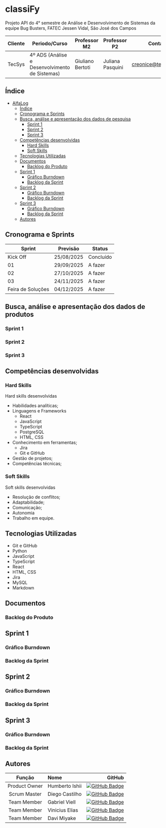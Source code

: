# classiFy
Projeto API do 4° semestre de Análise e Desenvolvimento de Sistemas da equipe Bug Busters, FATEC Jessen Vidal, São José dos Campos


| Cliente          | Periodo/Curso                                  | Professor M2     | Professor P2     | Contato Cliente                    |
| ---------------- | ---------------------------------------------- | ---------------- | ---------------- | ---------------------------------- |
| TecSys           | 4º ADS (Análise e Desenvolvimento de Sistemas) | Giuliano Bertoti | Juliana Pasquini | creonice@tecsysbrasil.com.br       |

## Índice

- [AlfaLog](#alfalog)
  - [Índice](#índice)
  - [Cronograma e Sprints](#cronograma-e-sprints)
  - [Busca, análise e apresentação dos dados de pesquisa](#busca,-analise,-e-apresentação-dos-dados-de-pesquisa)
    - [Sprint 1](#sprint-1)
    - [Sprint 2](#sprint-2)
    - [Sprint 3](#sprint-3)
  - [Competências desenvolvidas](#competências-desenvolvidas)
    - [Hard Skills](#hard-skills)
    - [Soft Skills](#soft-skills)
  - [Tecnologias Utilizadas](#tecnologias-utilizadas)
  - [Documentos](#documentos)
    - [Backlog do Produto](#backlog-do-produto)
  - [Sprint 1](#sprint-1-1)
    - [Gráfico Burndown](#gráfico-burndown)
    - [Backlog da Sprint](#backlog-da-sprint)
  - [Sprint 2](#sprint-2-1)
    - [Gráfico Burndown](#gráfico-burndown-1)
    - [Backlog da Sprint](#backlog-da-sprint-1)
  - [Sprint 3](#sprint-3-1)
    - [Gráfico Burndown](#gráfico-burndown-2)
    - [Backlog da Sprint](#backlog-da-sprint-2)
  - [Autores](#autores)

## Cronograma e Sprints

| Sprint            | Previsão   | Status    |
| ----------------- | ---------- | --------- |
| Kick Off          | 25/08/2025 | Concluído |
| 01                | 29/09/2025 | A fazer   |
| 02                | 27/10/2025 | A fazer   |
| 03                | 24/11/2025 | A fazer   |
| Feira de Soluções | 04/12/2025 | A fazer   |

## Busca, análise e apresentação dos dados de produtos


### Sprint 1



### Sprint 2



### Sprint 3



## Competências desenvolvidas

### Hard Skills

Hard skills desenvolvidas

- Habilidades analíticas;
- Linguagens e Frameworks
  - React
  - JavaScript
  - TypeScript
  - PostgreSQL
  - HTML, CSS
- Conhecimento em ferramentas;
  - Jira
  - Git e GitHub
- Gestão de projetos;
- Competências técnicas;

### Soft Skills

Soft skills desenvolvidas

- Resolução de conflitos;
- Adaptabilidade;
- Comunicação;
- Autonomia
- Trabalho em equipe.

## Tecnologias Utilizadas

<!-- ![Tecnologias utilizadas](./docs/tecnologias-utilizadas.png) -->

- Git e GitHub
- Python
- JavaScript
- TypeScript
- React
- HTML, CSS
- Jira
- MySQL
- Markdown



## Documentos

### Backlog do Produto



## Sprint 1

### Gráfico Burndown



### Backlog da Sprint



## Sprint 2

### Gráfico Burndown



### Backlog da Sprint



## Sprint 3

### Gráfico Burndown



### Backlog da Sprint



<!-- ## Veja Também !-->



## Autores

|    Função     | Nome             |                                                                                                                                               GitHub |
| :-----------: | :--------------- | --------------------------------------------------------------------------------------------------------------------------------------: |
|  Product Owner  | Humberto Ishii |      [![GitHub Badge](https://img.shields.io/badge/GitHub-111217?style=flat-square&logo=github&logoColor=white)](https://github.com/HumbertoIshii) |
|  Scrum Master  | Diego Castilho |            [![GitHub Badge](https://img.shields.io/badge/GitHub-111217?style=flat-square&logo=github&logoColor=white)](https://github.com/DigoCast) |
| Team Member | Gabriel Viell | [![GitHub Badge](https://img.shields.io/badge/GitHub-111217?style=flat-square&logo=github&logoColor=white)](https://github.com/GabrielViellCastilho) |
| Team Member  | Vinicius Elias   |            [![GitHub Badge](https://img.shields.io/badge/GitHub-111217?style=flat-square&logo=github&logoColor=white)](https://github.com/ViniElias) |
|  Team Member  | Davi Miyake |             [![GitHub Badge](https://img.shields.io/badge/GitHub-111217?style=flat-square&logo=github&logoColor=white)](https://github.com/DaviMBDev) |


